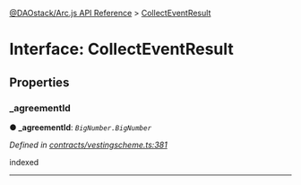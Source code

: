 [@DAOstack/Arc.js API Reference](../README.md) > [CollectEventResult](../interfaces/collecteventresult.md)



# Interface: CollectEventResult


## Properties
<a id="_agreementid"></a>

###  _agreementId

**●  _agreementId**:  *`BigNumber.BigNumber`* 

*Defined in [contracts/vestingscheme.ts:381](https://github.com/daostack/arc.js/blob/6909d59/lib/contracts/vestingscheme.ts#L381)*



indexed




___


